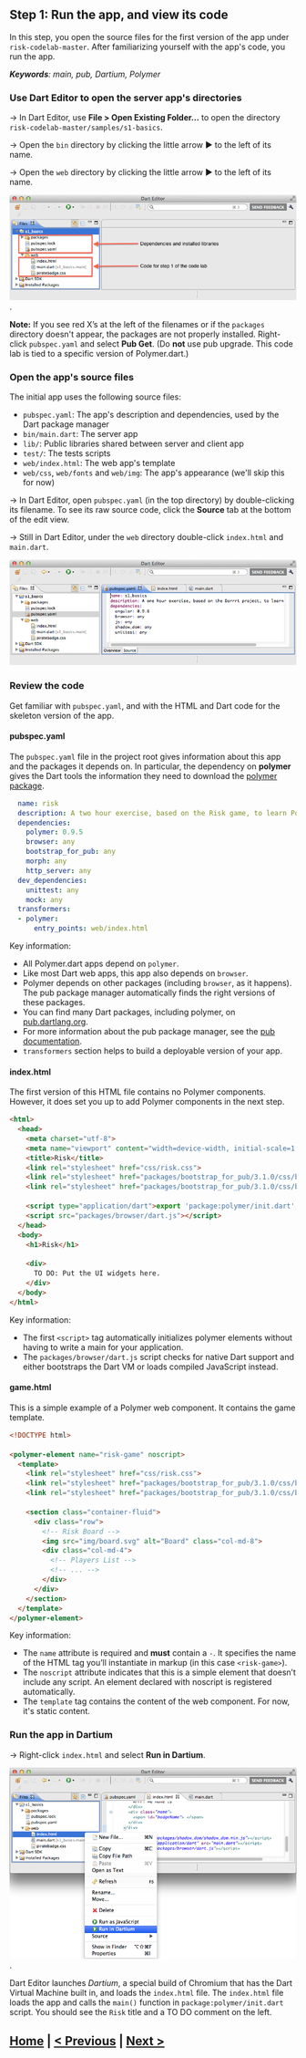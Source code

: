 ## Step 1: Run the app, and view its code

In this step, you open the source files for the first version of the
app under `risk-codelab-master`.
After familiarizing yourself with the app's code,
you run the app.

_**Keywords**: main, pub, Dartium, Polymer_


### Use Dart Editor to open the server app's directories

&rarr;  In Dart Editor, use **File > Open Existing Folder...**
to open the directory `risk-codelab-master/samples/s1-basics`.

&rarr;  Open the `bin` directory by
clicking the little arrow ► to the left of its name.

&rarr;  Open the `web` directory by
clicking the little arrow ► to the left of its name.

![Each step has its own pubspec.* files, defining the app's dependencies; a packages directory appears; the final code for the step is under web/.](img/s1-open-sample.png).

<!-- PENDING: delete `img/fileview.png` -->


**Note:**
If you see red X’s
at the left of the filenames or if the `packages` directory doesn't appear,
the packages are not properly installed.
Right-click `pubspec.yaml` and select **Pub Get**.
(Do **not** use pub upgrade.
This code lab is tied to a specific version of Polymer.dart.)

### Open the app's source files

The initial app uses the following source files:
* `pubspec.yaml`: The app's description and dependencies, used by the Dart package manager
* `bin/main.dart`: The server app
* `lib/`: Public libraries shared between server and client app
* `test/`: The tests scripts
* `web/index.html`: The web app's template
* `web/css`, `web/fonts` and `web/img`: The app's appearance (we'll skip this for now)

&rarr;  In Dart Editor, open `pubspec.yaml` (in the top directory) by
double-clicking its filename.
To see its raw source code,
click the **Source** tab at the bottom of the edit view.

&rarr;  Still in Dart Editor,
under the `web` directory
double-click `index.html` and `main.dart`.

![Open 3 source files](img/s1-open-files.png)

<!-- PENDING: delete `img/openfiles.png` -->

### Review the code

Get familiar with `pubspec.yaml`, and with the HTML and Dart code
for the skeleton version of the app.

#### pubspec.yaml

The `pubspec.yaml` file in the project root gives information
about this app and the packages it depends on.
In particular, the dependency on **polymer** gives the Dart tools
the information they need to download the
[polymer package](https://pub.dartlang.org/packages/polymer).

``` yaml
  name: risk
  description: A two hour exercise, based on the Risk game, to learn Polymer.dart.
  dependencies:
    polymer: 0.9.5
    browser: any
    bootstrap_for_pub: any
    morph: any
    http_server: any
  dev_dependencies:
    unittest: any
    mock: any
  transformers:
  - polymer:
      entry_points: web/index.html
```

Key information:

* All Polymer.dart apps depend on `polymer`.
* Like most Dart web apps, this app also depends on `browser`.
* Polymer depends on other packages (including `browser`, as it happens).
  The pub package manager automatically finds the right versions of these packages.
* You can find many Dart packages, including polymer,
  on [pub.dartlang.org](http://pub.dartlang.org/).
* For more information about the pub package manager, see the
  [pub documentation](https://www.dartlang.org/tools/pub/).
* `transformers` section helps to build a deployable version of your app. 


#### index.html

The first version of this HTML file contains no Polymer components.
However, it does set you up to add Polymer components in the next step.

```HTML
<html>
  <head>
    <meta charset="utf-8">
    <meta name="viewport" content="width=device-width, initial-scale=1.0">
    <title>Risk</title>
    <link rel="stylesheet" href="css/risk.css">
    <link rel="stylesheet" href="packages/bootstrap_for_pub/3.1.0/css/bootstrap.min.css">
    <link rel="stylesheet" href="packages/bootstrap_for_pub/3.1.0/css/bootstrap-theme.min.css">

    <script type="application/dart">export 'package:polymer/init.dart';</script>
    <script src="packages/browser/dart.js"></script>
  </head>
  <body>
    <h1>Risk</h1>
    
    <div>
      TO DO: Put the UI widgets here.
    </div>
  </body>
</html>
```
Key information:
- The first `<script>` tag automatically initializes polymer elements without 
  having to write a main for your application.
- The `packages/browser/dart.js` script checks for native Dart support and
  either bootstraps the Dart VM or loads compiled JavaScript instead.


#### game.html

This is a simple example of a Polymer web component.
It contains the game template.

```HTML
<!DOCTYPE html>

<polymer-element name="risk-game" noscript>
  <template>
    <link rel="stylesheet" href="css/risk.css">
    <link rel="stylesheet" href="packages/bootstrap_for_pub/3.1.0/css/bootstrap.min.css">
    <link rel="stylesheet" href="packages/bootstrap_for_pub/3.1.0/css/bootstrap-theme.min.css">

    <section class="container-fluid">
      <div class="row">
        <!-- Risk Board -->
        <img src="img/board.svg" alt="Board" class="col-md-8">
        <div class="col-md-4">
          <!-- Players List -->
          <!-- ... -->
        </div>
      </div>
    </section>
  </template>
</polymer-element>
```

Key information:
* The `name`  attribute is required and **must** contain a `-`. 
  It specifies the name of the HTML tag you’ll instantiate in markup 
  (in this case `<risk-game>`).
* The `noscript` attribute indicates that this is a simple element 
  that doesn’t include any script. An element declared with noscript 
  is registered automatically.
* The `template` tag contains the content of the web component. For now,
  it's static content.


### Run the app in Dartium

&rarr; Right-click `index.html` and select **Run in Dartium**.

![Click the run button](img/s1-run-in-dartium.png).

<!-- PENDING: delete `img/clickrun.png` -->

Dart Editor launches _Dartium_, a special build of Chromium that has the Dart Virtual Machine built in, and loads the `index.html` file.
The `index.html` file loads the app and calls the `main()` function in `package:polymer/init.dart` script.
You should see the `Risk` title and a TO DO comment on the left.

<!-- Add screenshot? -->

## [Home](../README.md) | [< Previous](step-0.md) | [Next >](step-2.md)
